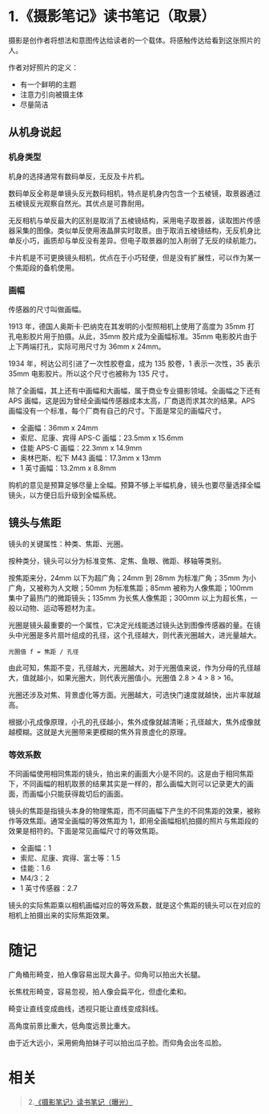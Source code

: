 # 1.《摄影笔记》读书笔记（取景）

摄影是创作者将想法和意图传达给读者的一个载体。将感触传达给看到这张照片的人。

作者对好照片的定义：

- 有一个鲜明的主题
- 注意力引向被摄主体
- 尽量简洁

## 从机身说起

### 机身类型

机身的选择通常有数码单反，无反及卡片机。

数码单反全称是单镜头反光数码相机，特点是机身内包含一个五棱镜，取景器通过五棱镜反光观察自然光。其优点是可靠耐用。

无反相机与单反最大的区别是取消了五棱镜结构，采用电子取景器，读取图片传感器采集的图像。类似单反使用液晶屏实时取景。由于取消五棱镜结构，无反机身比单反小巧，画质却与单反没有差异。但电子取景器的加入削弱了无反的续航能力。

卡片机是不可更换镜头相机，优点在于小巧轻便，但是没有扩展性，可以作为某一个焦距段的备机使用。

### 画幅

传感器的尺寸叫做画幅。

1913 年，德国人奥斯卡·巴纳克在其发明的小型照相机上使用了高度为 35mm 打孔电影胶片用于拍摄。从此，35mm 胶片成为全画幅标准。35mm 电影胶片由于上下两端打孔，实际可用尺寸为 36mm x 24mm。

1934 年，柯达公司引进了一次性胶卷盒，成为 135 胶卷，1 表示一次性，35 表示 35mm 电影胶片。所以这个尺寸也被称为 135 尺寸。

除了全画幅，其上还有中画幅和大画幅，属于商业专业摄影领域。全画幅之下还有 APS 画幅，这是因为曾经全画幅传感器成本太高，厂商退而求其次的结果。APS 画幅没有一个标准，每个厂商有自己的尺寸。下面是常见的画幅尺寸。

- 全画幅：36mm x 24mm
- 索尼、尼康、宾得 APS-C 画幅：23.5mm x 15.6mm
- 佳能 APS-C 画幅：22.3mm x 14.9mm
- 奥林巴斯、松下 M43 画幅：17.3mm x 13mm
- 1 英寸画幅：13.2mm x 8.8mm

购机的意见是预算足够尽量上全幅。预算不够上半幅机身，镜头也要尽量选择全幅镜头，以方便日后升级到全幅系统。

## 镜头与焦距

镜头的关键属性：种类、焦距、光圈。

按种类分，镜头可以分为标准变焦、定焦、鱼眼、微距、移轴等类别。

按焦距来分，24mm 以下为超广角；24mm 到 28mm 为标准广角；35mm 为小广角，又被称为人文眼；50mm 为标准焦距；85mm 被称为人像焦距；100mm 集中了最热门的微距镜头；135mm 为长焦人像焦距；300mm 以上为超长焦，一般以动物、运动等题材为主。

光圈是镜头最重要的一个属性，它决定光线能透过镜头达到图像传感器的量。在镜头中光圈是多片扇叶组成的孔径，这个孔径越大，则代表光圈越大，进光量越大。

```
光圈值 f = 焦距 / 孔径
```

由此可知，焦距不变，孔径越大，光圈越大。对于光圈值来说，作为分母的孔径越大，值就越小，如果光圈大，则代表光圈值小。光圈值 2.8 > 4 > 8 > 16。

光圈还涉及对焦、背景虚化等方面。光圈越大，可选快门速度就越快，出片率就越高。

根据小孔成像原理，小孔的孔径越小，焦外成像就越清晰；孔径越大，焦外成像就越模糊。这就是大光圈带来更模糊的焦外背景虚化的原理。

### 等效系数

不同画幅使用相同焦距的镜头，拍出来的画面大小是不同的。这是由于相同焦距下，不同画幅的相机取景的结果其实是一样的，那么画幅大则可以记录更大的画面，而画幅小只能获得裁切后的画面。

镜头的焦距是指镜头本身的物理焦距，而不同画幅下产生的不同焦距的效果，被称作等效焦距。通常全画幅的等效焦距为 1，即用全画幅相机拍摄的照片与焦距段的效果是相符的。下面是常见画幅尺寸的等效焦距。

- 全画幅：1
- 索尼、尼康、宾得、富士等：1.5
- 佳能：1.6
- M4/3：2
- 1 英寸传感器：2.7

镜头的实际焦距乘以相机画幅对应的等效系数，就是这个焦距的镜头可以在对应的相机上拍摄出来的实际焦距效果。

# 随记

广角桶形畸变，拍人像容易出现大鼻子。仰角可以拍出大长腿。

长焦枕形畸变，容易忽视，拍人像会扁平化，但虚化柔和。

畸变让直线变成曲线，透视只能让直线变成斜线。

高角度前景比重大，低角度远景比重大。

由于近大远小，采用俯角拍妹子可以拍出瓜子脸。而仰角会出冬瓜脸。

# 相关

> 2.[《摄影笔记》读书笔记（曝光）](https://github.com/zfanli/notes/blob/master/photography/2.ExposureBasics.md)
